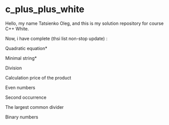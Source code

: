 # c_plus_plus_white
Hello, my name Tatsienko Oleg, and this is my solution repository for course C++ White.


Now, i have complete (thsi list non-stop update) :

Quadratic equation*

Minimal string*

Division

Calculation price of the product

Even numbers

Second occurrence

The largest common divider

Binary numbers
